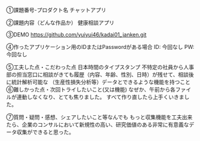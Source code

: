 ①課題番号-プロダクト名
チャットアプリ

②課題内容（どんな作品か）
健康相談アプリ

③DEMO
https://github.com/yuiyui46/kadai01_janken.git

④作ったアプリケーション用のIDまたはPasswordがある場合
ID: 今回なし
PW: 今回なし

⑤工夫した点・こだわった点
日本時間のタイプスタンプ
不特定の社員から人事部の担当窓口に相談がきても履歴（内容、年齢、性別、日時）が残せて、相談後に統計解析可能な
（生産性損失分析等）データとできるような機能を持つこと
⑥難しかった点・次回トライしたいこと(又は機能)
なぜか、午前から各ファイルが連動しなくなり、とても焦りました。
すべて作り直したら上手くいきました。

⑦質問・疑問・感想、シェアしたいこと等なんでも
もっと収集機能を工夫出来たら、企業のコンサルにおいて新規性の高い、研究価値のある非常に有意義なデータ収集ができると思った。

